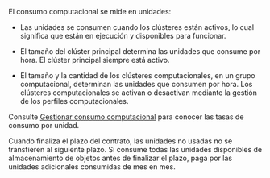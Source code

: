 El consumo computacional se mide en unidades:

-   Las unidades se consumen cuando los clústeres están activos, lo cual significa que están en ejecución y disponibles para funcionar.


-   El tamaño del clúster principal determina las unidades que consume por hora. El clúster principal siempre está activo.


-   El tamaño y la cantidad de los clústeres computacionales, en un grupo computacional, determinan las unidades que consumen por hora. Los clústeres computacionales se activan o desactivan mediante la gestión de los perfiles computacionales.


Consulte [Gestionar consumo computacional](qty1682530889318.md) para conocer las tasas de consumo por unidad.

Cuando finaliza el plazo del contrato, las unidades no usadas no se transfieren al siguiente plazo. Si consume todas las unidades disponibles de almacenamiento de objetos antes de finalizar el plazo, paga por las unidades adicionales consumidas de mes en mes.

